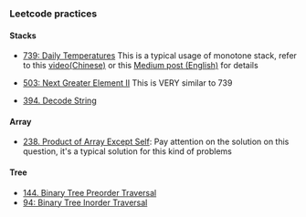 ### Leetcode practices

#### Stacks

- [739: Daily Temperatures](https://leetcode.com/problems/daily-temperatures/)
  This is a typical usage of monotone stack, refer to this [video(Chinese)](https://leetcode-cn.com/problems/daily-temperatures/solution/leetcode-tu-jie-739mei-ri-wen-du-by-misterbooo/) or this [Medium post (English)](https://medium.com/@vishnuvardhan623/monotonic-stack-e9dcc4fa8c3e) for details

- [503: Next Greater Element II](https://leetcode.com/problems/next-greater-element-ii/)
  This is VERY similar to 739

- [394. Decode String](https://leetcode.com/problems/decode-string/)



#### Array
- [238. Product of Array Except Self](https://leetcode.com/problems/product-of-array-except-self/):
    Pay attention on the solution on this question, it's a typical solution for this kind of problems


#### Tree
- [144. Binary Tree Preorder Traversal](https://leetcode.com/problems/binary-tree-preorder-traversal/)
- [94: Binary Tree Inorder Traversal](https://leetcode.com/problems/binary-tree-inorder-traversal/)
